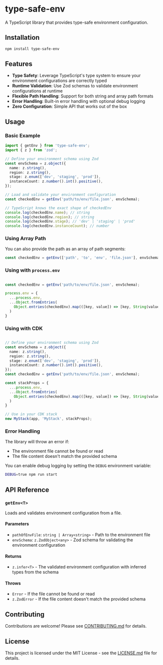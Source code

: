 # type-safe-env

A TypeScript library that provides type-safe environment configuration.

## Installation

```bash
npm install type-safe-env
```

## Features

- **Type Safety**: Leverage TypeScript's type system to ensure your environment configurations are correctly typed
- **Runtime Validation**: Use Zod schemas to validate environment configurations at runtime
- **Flexible Path Handling**: Support for both string and array path formats
- **Error Handling**: Built-in error handling with optional debug logging
- **Zero Configuration**: Simple API that works out of the box

## Usage

### Basic Example

```typescript
import { getEnv } from 'type-safe-env';
import { z } from 'zod';

// Define your environment schema using Zod
const envSchema = z.object({
  name: z.string(),
  region: z.string(),
  stage: z.enum(['dev', 'staging', 'prod']),
  instanceCount: z.number().int().positive(),
});

// Load and validate your environment configuration
const checkedEnv = getEnv('path/to/env/file.json', envSchema);

// TypeScript knows the exact shape of checkedEnv
console.log(checkedEnv.name); // string
console.log(checkedEnv.region); // string
console.log(checkedEnv.stage); // 'dev' | 'staging' | 'prod'
console.log(checkedEnv.instanceCount); // number
```

### Using Array Path

You can also provide the path as an array of path segments:

```typescript
const checkedEnv = getEnv(['path', 'to', 'env', 'file.json'], envSchema);
```

### Using with `process.env`
```typescript

const checkedEnv = getEnv('path/to/env/file.json', envSchema);

process.env = {
  ...process.env,
  ...Object.fromEntries(
    Object.entries(checkedEnv).map(([key, value]) => [key, String(value)])
  )
}
```

### Using with CDK
```typescript

// Define your environment schema using Zod
const envSchema = z.object({
  name: z.string(),
  region: z.string(),
  stage: z.enum(['dev', 'staging', 'prod']),
  instanceCount: z.number().int().positive(),
});
const checkedEnv = getEnv('path/to/env/file.json', envSchema);

const stackProps = {
  ...process.env,
  ...Object.fromEntries(
    Object.entries(checkedEnv).map(([key, value]) => [key, String(value)])
  )
}

// Use in your CDK stack
new MyStack(app, 'MyStack', stackProps);
```

### Error Handling

The library will throw an error if:

- The environment file cannot be found or read
- The file content doesn't match the provided schema

You can enable debug logging by setting the `DEBUG` environment variable:

```bash
DEBUG=true npm run start
```

## API Reference

### `getEnv<T>`

Loads and validates environment configuration from a file.

#### Parameters

- `pathOfEnvFile`: `string | Array<string>` - Path to the environment file
- `envSchema`: `z.ZodObject<any>` - Zod schema for validating the environment configuration

#### Returns

- `z.infer<T>` - The validated environment configuration with inferred types from the schema

#### Throws

- `Error` - If the file cannot be found or read
- `z.ZodError` - If the file content doesn't match the provided schema

## Contributing

Contributions are welcome! Please see [CONTRIBUTING.md](CONTRIBUTING.md) for details.

## License

This project is licensed under the MIT License - see the [LICENSE.md](LICENSE.md) file for details.
